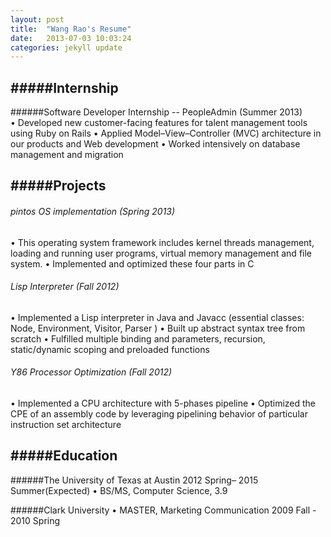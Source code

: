 ```yaml
---
layout: post
title:  "Wang Rao's Resume"
date:   2013-07-03 10:03:24
categories: jekyll update
---
```

  
#####Internship
------------------------------------------------------------------
######Software Developer Internship -- PeopleAdmin    (Summer 2013)  
• Developed new customer-facing features for talent management tools using Ruby on Rails
• Applied Model–View–Controller (MVC) architecture in our products and Web development
• Worked intensively on database management and migration
    
#####Projects
------------------------------------------------------------------
<h6>pintos OS implementation      (Spring 2013)</h6>
• This operating system framework includes kernel threads management, 
  loading and running user programs, virtual memory management and file system.  
• Implemented and optimized these four parts in C  
   

<h6>Lisp Interpreter   (Fall 2012)</h6>
• Implemented a Lisp interpreter in Java and Javacc (essential classes: Node, Environment, Visitor, Parser )  
• Built up abstract syntax tree from scratch  
• Fulfilled multiple binding and parameters, recursion, static/dynamic scoping and preloaded functions  
   
<h6>Y86 Processor Optimization  (Fall 2012)</h6>
 • Implemented a CPU architecture with 5-phases pipeline
 • Optimized the CPE of an assembly code by leveraging pipelining behavior of particular instruction set
 architecture

#####Education
------------------------------------------------------------------
######The University of Texas at Austin    2012 Spring– 2015 Summer(Expected)
 • BS/MS, Computer Science, 3.9  
  
######Clark University
 • MASTER, Marketing Communication 2009 Fall - 2010 Spring
  
